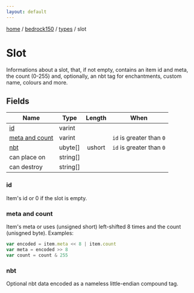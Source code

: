 ```yaml
---
layout: default
---
```


[home](/)  /  [bedrock150](/protocol/bedrock150)  /  [types](/protocol/bedrock150/types)  /  slot

# Slot

Informations about a slot, that, if not empty, contains an item id and meta, the count (0-255) and, optionally, an nbt tag for enchantments, custom name, colours and more.

## Fields

Name | Type | Length | When
---|---|:---:|:---:
[id](#id) | varint | [](/protocol/bedrock150/types/) | 
[meta and count](#meta-and-count) | varint | [](/protocol/bedrock150/types/) | <code>id</code> is greater than <code>0</code>
[nbt](#nbt) | ubyte[] | ushort | <code>id</code> is greater than <code>0</code>
can place on | string[] | [](/protocol/bedrock150/types/) | 
can destroy | string[] | [](/protocol/bedrock150/types/) | 

### id

Item's id or 0 if the slot is empty.

### meta and count

Item's meta or uses (unsigned short) left-shifted 8 times and the count (unisgned byte).
Examples:
```javascript
var encoded = item.meta << 8 | item.count
var meta = encoded >> 8
var count = count & 255
```

### nbt

Optional nbt data encoded as a nameless little-endian compound tag.

